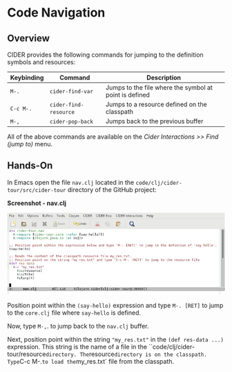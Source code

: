 # Code Navigation

## Overview

CIDER provides the following commands for jumping to the definition symbols and resources:

| Keybinding | Command               | Description |
| ---------- | -------               | ----------- |
| `M-.`      | `cider-find-var`      | Jumps to the file where the symbol at point is defined |
| `C-c M-.`  | `cider-find-resource` | Jumps to a resource defined on the classpath |
| `M-,`      | `cider-pop-back`      | Jumps back to the previous buffer|

All of the above commands are available on the _Cider Interactions >> Find (jump to)_ menu.

## Hands-On

In Emacs open the file `nav.clj` located in the `code/clj/cider-tour/src/cider-tour` directory of the GitHub project:

**Screenshot - nav.clj**

![Screenshot - nav.clj](images/nav_clj.jpg)

Position point within the `(say-hello)` expression and type `M-. [RET]` to jump to the `core.clj` file where `say-hello` is defined.

Now, type `M-,`. to jump back to the `nav.clj` buffer.

Next, position point within the string `"my_res.txt"` in the `(def res-data ...)` expression. This string is the name of a file in the ``code/clj/cider-tour/resource` directory. The `resource` directory is on the classpath. Type `C-c M-.` to load the `my_res.txt` file from the classpath.




